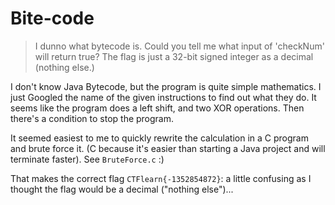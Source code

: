 # Bite-code

> I dunno what bytecode is. Could you tell me what input of 'checkNum' will return true? The flag is just a 32-bit signed integer as a decimal (nothing else.) 

I don't know Java Bytecode, but the program is quite simple mathematics. I just Googled the name of the given instructions to find out what they do. It seems like the program does a left shift, and two XOR operations. Then there's a condition to stop the program.

It seemed easiest to me to quickly rewrite the calculation in a C program and brute force it. (C because it's easier than starting a Java project and will terminate faster). See `BruteForce.c` :)

That makes the correct flag `CTFlearn{-1352854872}`: a little confusing as I thought the flag would be a decimal ("nothing else")...
